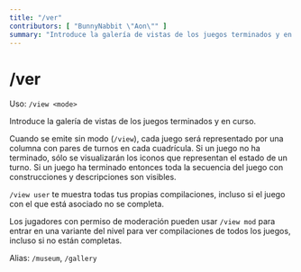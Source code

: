 ```yaml
---
title: "/ver"
contributors: [ "BunnyNabbit \"Aon\"" ]
summary: "Introduce la galería de vistas de los juegos terminados y en curso."
---
```


# /ver

Uso: `/view <mode>`

Introduce la galería de vistas de los juegos terminados y en curso.

Cuando se emite sin modo (`/view`), cada juego será representado por una columna con pares de turnos en cada cuadrícula. Si un juego no ha terminado, sólo se visualizarán los iconos que representan el estado de un turno. Si un juego ha terminado entonces toda la secuencia del juego con construcciones y descripciones son visibles.

`/view user` te muestra todas tus propias compilaciones, incluso si el juego con el que está asociado no se completa.

Los jugadores con permiso de moderación pueden usar `/view mod` para entrar en una variante del nivel para ver compilaciones de todos los juegos, incluso si no están completas.

Alias: `/museum`, `/gallery`
